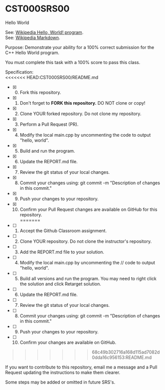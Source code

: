# CST000SRS00
Hello World

See: [Wikipedia Hello, World! program](https://en.wikipedia.org/wiki/%22Hello,_World!%22_program).  
See: [Wikipedia Markdown](https://en.wikipedia.org/wiki/Markdown).  

Purpose: 
Demonstrate your ability for a 100% correct submission for the C++ Hello World program.  

You must complete this task with a 100% score to pass this class.  

Specification:  
<<<<<<< HEAD:CST000SRS00/README.md

- [x] 0. Fork this repository.    
- [x] 1. Don't forget to **FORK this repository.**  DO NOT clone or copy!  
- [x] 2. Clone YOUR forked repository. Do not clone my repository.  
- [x] 3. Perform a Pull Request (PR).  
- [x] 4. Modify the local main.cpp by uncommenting the code to output "hello, world".  
- [x] 5. Build and run the program.  
- [x] 6. Update the REPORT.md file.  
- [x] 7. Review the git status of your local changes.  
- [x] 8. Commit your changes using: git commit -m "Description of changes in this commit."  
- [x] 9. Push your changes to your repository.  
- [x] 10. Confirm your Pull Request changes are available on GitHub for this repository.  
=======
 
- [ ] 1. Accept the Github Classroom assignment.   
- [ ] 2. Clone YOUR repository. Do not clone the instructor's repository.  
- [ ] 3. Add the REPORT.md file to your solution.  
- [ ] 4. Modify the local main.cpp by uncommenting the // code to output "hello, world".  
- [ ] 5. Build all versions and run the program.  You may need to right click the solution and click Retarget solution.  
- [ ] 6. Update the REPORT.md file.  
- [ ] 7. Review the git status of your local changes.  
- [ ] 8. Commit your changes using: git commit -m "Description of changes in this commit."  
- [ ] 9. Push your changes to your repository.  
- [ ] 10. Confirm your changes are available on GitHub.  
>>>>>>> 68c49b302716a168d115ad7082d0dda16c956153:README.md

If you want to contribute to this repository, email me a message and a Pull Request updating the instructions to make them clearer.  

Some steps may be added or omitted in future SRS's.  

###  
